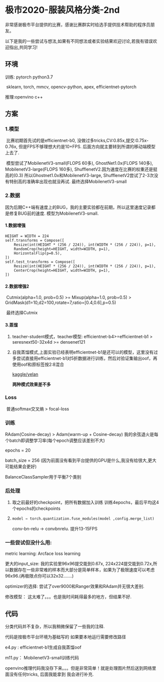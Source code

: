 # 极市2020-服装风格分类-2nd

非常感谢极市平台提供的比赛，感谢比赛群实时给选手提供技术帮助的程序员朋友。

以下是我的一些尝试与想法,如果有不同想法或者实验结果欢迎讨论,若我有错误欢迎指出,共同学习!

## 环境

训练: pytorch python3.7

​	sklearn, torch, mmcv, opencv-python, apex, efficientnet-pytorch

推理:openvino c++

## 方案

### 1.模型

​	比赛初期首先试的是efficientnet-b0, 没做过多tricks,CV:0.85x,提交:0.75x-0.76x, 但是FPS不够理想大约是10+FPS. 后面方向就主要转到所谓的移动端模型上去了.

​	模型尝试了MobilenetV3-small(FLOPS 60多), GhostNet1.0x(FLOPS 140多), MobilenetV3-large(FLOPS 160多), ShufflenetV2.因为速度在比赛的权重还是挺高的(0.3) 所以Ghostnet1.0x和MobilenetV3-large, ShufflenetV2尝试了2-3次没有特别高的准确率出现也就没再试. 最终选择MobilenetV3-small



### 2.数据

​	因为后期C++端有速度上的BUG，我的主要实验都在前期，所以这里速度记录都是修复BUG前的速度. 模型为MobilenetV3-small.

#### 1.数据增强

```
HEIGHT = WIDTH = 224
self.transforms = Compose([
    Resize(int(HEIGHT * (256 / 224)), int(WIDTH * (256 / 224)), p=1),
    RandomCrop(height=HEIGHT, width=WIDTH, p=1),
    HorizontalFlip(p=0.5),
])
self.test_transforms = Compose([
    Resize(int(HEIGHT * (256 / 224)), int(WIDTH * (256 / 224)), p=1),
    CenterCrop(height=HEIGHT, width=WIDTH, p=1),
])
```

#### 2.数据增强2

​	Cutmix(alpha=1.0, prob=0.5) >= Mixup(alpha=1.0, prob=0.5) > GridMask(d1=10,d2=100,rotate=7,ratio=[0.4,0.6],p=0.5)

​	最终选择Cutmix

#### 3.蒸馏

1. teacher-student模式，teacher模型: efficientnet-b4>=efficientnet-b1 > seresnext50-32x4d >= densenet121

2. 自我蒸馏模式,上面实验已经表明efficientnet-b1是还可以的模型，这里没有过多尝试直接用efficientnet-b1对5折数据进行训练，然后对验证集输出oof，再使用oof和原标签按2:8混合

   [kaggle/yelan](https://www.kaggle.com/c/plant-pathology-2020-fgvc7/discussion/154056)

   **两种模式效果差不多**

   

### Loss

​	普通softmax交叉熵 > focal-loss



### 训练

RAdam(Cosine-decay) > Adam(warm-up + Cosine-decay) 我的余弦退火是每个batch即调整学习率(每个epoch调整应该差别不大)

epochs = 20

batch_size = 256 (因为前面没有看到平台提供的GPU是什么,我没有给很大,更大可能结果会更好)

BalanceClassSampler用于平衡7个类别



### 后处理

1. 取之前最好的checkpoint，把所有数据加入训练 训练4epochs，最后平均这4个epochs的checkpoints

2. ```python
   model = torch.quantization.fuse_modules(model ,config.merge_list)
   ```

   conv-bn-relu -> convbnrelu. 提升13-15FPS



### 一些尝试但没什么用:

metric learning: Arcface loss learning

更大的input_size: 我的实验里96x96提交能到0.67x, 224x224提交能到0.72x,所以数据存在一些非常难的样本而大部分是简单样本，如果为了极限速度可以考虑96x96.(再极限点你可以32x32.......)

optimizer的选择: 尝试了over9000和Ranger效果和RAdam并无很大差别.

修改模型： 这太难了。。。也是我时间耗得最多的地方，但结果不好.

## 代码

分类代码并不复杂，所以我稍微保留了一些我的注释.

代码是按极市平台环境为基础写的 如果要本地运行需要修改路径

e4.py :  efficientnet-b1生成自我蒸馏oof

m11.py： MobilenetV3-small训练代码



openvino推理代码我没存下来。。。但是非常简单！就是处理图片然后送到网络里面没有任何tricks, 后面我能拿到 我会进行补充.